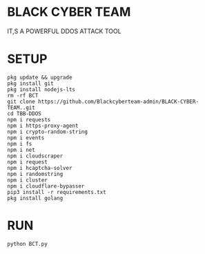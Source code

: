 # BLACK CYBER TEAM
IT,S A POWERFUL DDOS ATTACK TOOL


# SETUP 

    pkg update && upgrade
    pkg install git
    pkg install nodejs-lts  
    rm -rf BCT
    git clone https://github.com/Blackcyberteam-admin/BLACK-CYBER-TEAM..git
    cd TBB-DDOS
    npm i requests
    npm i https-proxy-agent
    npm i crypto-random-string
    npm i events
    npm i fs
    npm i net
    npm i cloudscraper
    npm i request
    npm i hcaptcha-solver
    npm i randomstring
    npm i cluster
    npm i cloudflare-bypasser
    pip3 install -r requirements.txt
    pkg install golang 

# RUN 
    python BCT.py 

    

